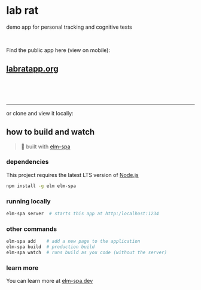 # lab rat
demo app for personal tracking and cognitive tests

<br>

Find the public app here (view on mobile): 
## [labratapp.org](https://labratapp.org)




<br>
<br>
<br>

__________

or clone and view it locally:

## how to build and watch
> 🌳  built with [elm-spa](https://elm-spa.dev)

### dependencies

This project requires the latest LTS version of [Node.js](https://nodejs.org/)

```bash
npm install -g elm elm-spa
```

### running locally

```bash
elm-spa server  # starts this app at http:/localhost:1234
```

### other commands

```bash
elm-spa add    # add a new page to the application
elm-spa build  # production build
elm-spa watch  # runs build as you code (without the server)
```

### learn more

You can learn more at [elm-spa.dev](https://elm-spa.dev)
